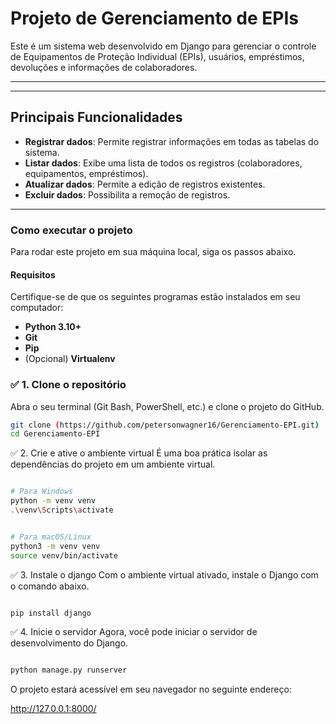 

# Projeto de Gerenciamento de EPIs

Este é um sistema web desenvolvido em Django para gerenciar o controle de Equipamentos de Proteção Individual (EPIs), usuários, empréstimos, devoluções e informações de colaboradores.

---


---

##  Principais Funcionalidades

* **Registrar dados**: Permite registrar informações em todas as tabelas do sistema.
* **Listar dados**: Exibe uma lista de todos os registros (colaboradores, equipamentos, empréstimos).
* **Atualizar dados**: Permite a edição de registros existentes.
* **Excluir dados**: Possibilita a remoção de registros.


---

###  Como executar o projeto

Para rodar este projeto em sua máquina local, siga os passos abaixo.

####  Requisitos

Certifique-se de que os seguintes programas estão instalados em seu computador:

* **Python 3.10+**
* **Git**
* **Pip**
* (Opcional) **Virtualenv**

### ✅ 1. Clone o repositório

Abra o seu terminal (Git Bash, PowerShell, etc.) e clone o projeto do GitHub.   



```bash
git clone (https://github.com/petersonwagner16/Gerenciamento-EPI.git)
cd Gerenciamento-EPI
```

✅ 2. Crie e ative o ambiente virtual
É uma boa prática isolar as dependências do projeto em um ambiente virtual.

```Bash

# Para Windows
python -m venv venv
.\venv\Scripts\activate


# Para macOS/Linux
python3 -m venv venv
source venv/bin/activate
```
✅ 3. Instale o django
Com o ambiente virtual ativado, instale o Django com o comando abaixo.

```Bash

pip install django
```


✅ 4. Inicie o servidor
Agora, você pode iniciar o servidor de desenvolvimento do Django.

```Bash

python manage.py runserver
```
O projeto estará acessível em seu navegador no seguinte endereço:

http://127.0.0.1:8000/

